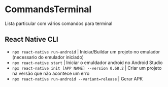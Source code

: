 # CommandsTerminal
Lista particular com vários comandos para terminal

<!--

- `` | aa

-->

## React Native CLI
- `npx react-native run-android` | Iniciar/Buildar um projeto no emulador (necessario do emulador iniciado)
- `npx react-native start` | Iniciar o emuldador android no Android Studio
- `npx react-native init [APP NAME] --version 0.68.2` | Criar um projeto na versão que não acontece um erro
- `npx react-native run-android --variant=release` | Gerar APK
